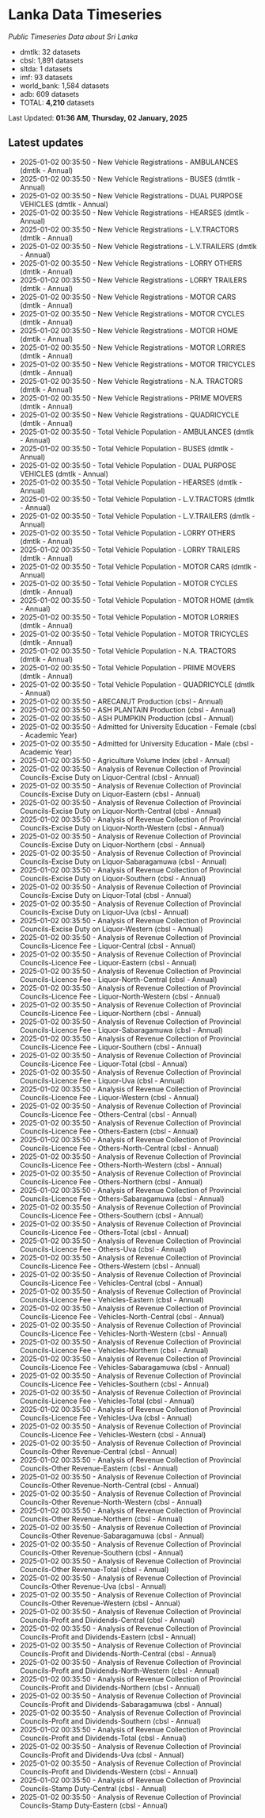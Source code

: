 # Lanka Data Timeseries
*Public Timeseries Data about Sri Lanka*

* dmtlk: 32 datasets
* cbsl: 1,891 datasets
* sltda: 1 datasets
* imf: 93 datasets
* world_bank: 1,584 datasets
* adb: 609 datasets
* TOTAL: **4,210** datasets

Last Updated: **01:36 AM, Thursday, 02 January, 2025**

## Latest updates

* 2025-01-02 00:35:50 - New Vehicle Registrations - AMBULANCES (dmtlk - Annual)
* 2025-01-02 00:35:50 - New Vehicle Registrations - BUSES (dmtlk - Annual)
* 2025-01-02 00:35:50 - New Vehicle Registrations - DUAL PURPOSE VEHICLES (dmtlk - Annual)
* 2025-01-02 00:35:50 - New Vehicle Registrations - HEARSES (dmtlk - Annual)
* 2025-01-02 00:35:50 - New Vehicle Registrations - L.V.TRACTORS (dmtlk - Annual)
* 2025-01-02 00:35:50 - New Vehicle Registrations - L.V.TRAILERS (dmtlk - Annual)
* 2025-01-02 00:35:50 - New Vehicle Registrations - LORRY OTHERS (dmtlk - Annual)
* 2025-01-02 00:35:50 - New Vehicle Registrations - LORRY TRAILERS (dmtlk - Annual)
* 2025-01-02 00:35:50 - New Vehicle Registrations - MOTOR CARS (dmtlk - Annual)
* 2025-01-02 00:35:50 - New Vehicle Registrations - MOTOR CYCLES (dmtlk - Annual)
* 2025-01-02 00:35:50 - New Vehicle Registrations - MOTOR HOME (dmtlk - Annual)
* 2025-01-02 00:35:50 - New Vehicle Registrations - MOTOR LORRIES (dmtlk - Annual)
* 2025-01-02 00:35:50 - New Vehicle Registrations - MOTOR TRICYCLES (dmtlk - Annual)
* 2025-01-02 00:35:50 - New Vehicle Registrations - N.A. TRACTORS (dmtlk - Annual)
* 2025-01-02 00:35:50 - New Vehicle Registrations - PRIME MOVERS (dmtlk - Annual)
* 2025-01-02 00:35:50 - New Vehicle Registrations - QUADRICYCLE (dmtlk - Annual)
* 2025-01-02 00:35:50 - Total Vehicle Population - AMBULANCES (dmtlk - Annual)
* 2025-01-02 00:35:50 - Total Vehicle Population - BUSES (dmtlk - Annual)
* 2025-01-02 00:35:50 - Total Vehicle Population - DUAL PURPOSE VEHICLES (dmtlk - Annual)
* 2025-01-02 00:35:50 - Total Vehicle Population - HEARSES (dmtlk - Annual)
* 2025-01-02 00:35:50 - Total Vehicle Population - L.V.TRACTORS (dmtlk - Annual)
* 2025-01-02 00:35:50 - Total Vehicle Population - L.V.TRAILERS (dmtlk - Annual)
* 2025-01-02 00:35:50 - Total Vehicle Population - LORRY OTHERS (dmtlk - Annual)
* 2025-01-02 00:35:50 - Total Vehicle Population - LORRY TRAILERS (dmtlk - Annual)
* 2025-01-02 00:35:50 - Total Vehicle Population - MOTOR CARS (dmtlk - Annual)
* 2025-01-02 00:35:50 - Total Vehicle Population - MOTOR CYCLES (dmtlk - Annual)
* 2025-01-02 00:35:50 - Total Vehicle Population - MOTOR HOME (dmtlk - Annual)
* 2025-01-02 00:35:50 - Total Vehicle Population - MOTOR LORRIES (dmtlk - Annual)
* 2025-01-02 00:35:50 - Total Vehicle Population - MOTOR TRICYCLES (dmtlk - Annual)
* 2025-01-02 00:35:50 - Total Vehicle Population - N.A. TRACTORS (dmtlk - Annual)
* 2025-01-02 00:35:50 - Total Vehicle Population - PRIME MOVERS (dmtlk - Annual)
* 2025-01-02 00:35:50 - Total Vehicle Population - QUADRICYCLE (dmtlk - Annual)
* 2025-01-02 00:35:50 - ARECANUT Production (cbsl - Annual)
* 2025-01-02 00:35:50 - ASH PLANTAIN Production (cbsl - Annual)
* 2025-01-02 00:35:50 - ASH PUMPKIN Production (cbsl - Annual)
* 2025-01-02 00:35:50 - Admitted for University Education - Female (cbsl - Academic Year)
* 2025-01-02 00:35:50 - Admitted for University Education - Male (cbsl - Academic Year)
* 2025-01-02 00:35:50 - Agriculture Volume Index (cbsl - Annual)
* 2025-01-02 00:35:50 - Analysis of Revenue Collection of Provincial Councils-Excise Duty on Liquor-Central (cbsl - Annual)
* 2025-01-02 00:35:50 - Analysis of Revenue Collection of Provincial Councils-Excise Duty on Liquor-Eastern (cbsl - Annual)
* 2025-01-02 00:35:50 - Analysis of Revenue Collection of Provincial Councils-Excise Duty on Liquor-North-Central (cbsl - Annual)
* 2025-01-02 00:35:50 - Analysis of Revenue Collection of Provincial Councils-Excise Duty on Liquor-North-Western (cbsl - Annual)
* 2025-01-02 00:35:50 - Analysis of Revenue Collection of Provincial Councils-Excise Duty on Liquor-Northern (cbsl - Annual)
* 2025-01-02 00:35:50 - Analysis of Revenue Collection of Provincial Councils-Excise Duty on Liquor-Sabaragamuwa (cbsl - Annual)
* 2025-01-02 00:35:50 - Analysis of Revenue Collection of Provincial Councils-Excise Duty on Liquor-Southern (cbsl - Annual)
* 2025-01-02 00:35:50 - Analysis of Revenue Collection of Provincial Councils-Excise Duty on Liquor-Total (cbsl - Annual)
* 2025-01-02 00:35:50 - Analysis of Revenue Collection of Provincial Councils-Excise Duty on Liquor-Uva (cbsl - Annual)
* 2025-01-02 00:35:50 - Analysis of Revenue Collection of Provincial Councils-Excise Duty on Liquor-Western (cbsl - Annual)
* 2025-01-02 00:35:50 - Analysis of Revenue Collection of Provincial Councils-Licence Fee - Liquor-Central (cbsl - Annual)
* 2025-01-02 00:35:50 - Analysis of Revenue Collection of Provincial Councils-Licence Fee - Liquor-Eastern (cbsl - Annual)
* 2025-01-02 00:35:50 - Analysis of Revenue Collection of Provincial Councils-Licence Fee - Liquor-North-Central (cbsl - Annual)
* 2025-01-02 00:35:50 - Analysis of Revenue Collection of Provincial Councils-Licence Fee - Liquor-North-Western (cbsl - Annual)
* 2025-01-02 00:35:50 - Analysis of Revenue Collection of Provincial Councils-Licence Fee - Liquor-Northern (cbsl - Annual)
* 2025-01-02 00:35:50 - Analysis of Revenue Collection of Provincial Councils-Licence Fee - Liquor-Sabaragamuwa (cbsl - Annual)
* 2025-01-02 00:35:50 - Analysis of Revenue Collection of Provincial Councils-Licence Fee - Liquor-Southern (cbsl - Annual)
* 2025-01-02 00:35:50 - Analysis of Revenue Collection of Provincial Councils-Licence Fee - Liquor-Total (cbsl - Annual)
* 2025-01-02 00:35:50 - Analysis of Revenue Collection of Provincial Councils-Licence Fee - Liquor-Uva (cbsl - Annual)
* 2025-01-02 00:35:50 - Analysis of Revenue Collection of Provincial Councils-Licence Fee - Liquor-Western (cbsl - Annual)
* 2025-01-02 00:35:50 - Analysis of Revenue Collection of Provincial Councils-Licence Fee - Others-Central (cbsl - Annual)
* 2025-01-02 00:35:50 - Analysis of Revenue Collection of Provincial Councils-Licence Fee - Others-Eastern (cbsl - Annual)
* 2025-01-02 00:35:50 - Analysis of Revenue Collection of Provincial Councils-Licence Fee - Others-North-Central (cbsl - Annual)
* 2025-01-02 00:35:50 - Analysis of Revenue Collection of Provincial Councils-Licence Fee - Others-North-Western (cbsl - Annual)
* 2025-01-02 00:35:50 - Analysis of Revenue Collection of Provincial Councils-Licence Fee - Others-Northern (cbsl - Annual)
* 2025-01-02 00:35:50 - Analysis of Revenue Collection of Provincial Councils-Licence Fee - Others-Sabaragamuwa (cbsl - Annual)
* 2025-01-02 00:35:50 - Analysis of Revenue Collection of Provincial Councils-Licence Fee - Others-Southern (cbsl - Annual)
* 2025-01-02 00:35:50 - Analysis of Revenue Collection of Provincial Councils-Licence Fee - Others-Total (cbsl - Annual)
* 2025-01-02 00:35:50 - Analysis of Revenue Collection of Provincial Councils-Licence Fee - Others-Uva (cbsl - Annual)
* 2025-01-02 00:35:50 - Analysis of Revenue Collection of Provincial Councils-Licence Fee - Others-Western (cbsl - Annual)
* 2025-01-02 00:35:50 - Analysis of Revenue Collection of Provincial Councils-Licence Fee - Vehicles-Central (cbsl - Annual)
* 2025-01-02 00:35:50 - Analysis of Revenue Collection of Provincial Councils-Licence Fee - Vehicles-Eastern (cbsl - Annual)
* 2025-01-02 00:35:50 - Analysis of Revenue Collection of Provincial Councils-Licence Fee - Vehicles-North-Central (cbsl - Annual)
* 2025-01-02 00:35:50 - Analysis of Revenue Collection of Provincial Councils-Licence Fee - Vehicles-North-Western (cbsl - Annual)
* 2025-01-02 00:35:50 - Analysis of Revenue Collection of Provincial Councils-Licence Fee - Vehicles-Northern (cbsl - Annual)
* 2025-01-02 00:35:50 - Analysis of Revenue Collection of Provincial Councils-Licence Fee - Vehicles-Sabaragamuwa (cbsl - Annual)
* 2025-01-02 00:35:50 - Analysis of Revenue Collection of Provincial Councils-Licence Fee - Vehicles-Southern (cbsl - Annual)
* 2025-01-02 00:35:50 - Analysis of Revenue Collection of Provincial Councils-Licence Fee - Vehicles-Total (cbsl - Annual)
* 2025-01-02 00:35:50 - Analysis of Revenue Collection of Provincial Councils-Licence Fee - Vehicles-Uva (cbsl - Annual)
* 2025-01-02 00:35:50 - Analysis of Revenue Collection of Provincial Councils-Licence Fee - Vehicles-Western (cbsl - Annual)
* 2025-01-02 00:35:50 - Analysis of Revenue Collection of Provincial Councils-Other Revenue-Central (cbsl - Annual)
* 2025-01-02 00:35:50 - Analysis of Revenue Collection of Provincial Councils-Other Revenue-Eastern (cbsl - Annual)
* 2025-01-02 00:35:50 - Analysis of Revenue Collection of Provincial Councils-Other Revenue-North-Central (cbsl - Annual)
* 2025-01-02 00:35:50 - Analysis of Revenue Collection of Provincial Councils-Other Revenue-North-Western (cbsl - Annual)
* 2025-01-02 00:35:50 - Analysis of Revenue Collection of Provincial Councils-Other Revenue-Northern (cbsl - Annual)
* 2025-01-02 00:35:50 - Analysis of Revenue Collection of Provincial Councils-Other Revenue-Sabaragamuwa (cbsl - Annual)
* 2025-01-02 00:35:50 - Analysis of Revenue Collection of Provincial Councils-Other Revenue-Southern (cbsl - Annual)
* 2025-01-02 00:35:50 - Analysis of Revenue Collection of Provincial Councils-Other Revenue-Total (cbsl - Annual)
* 2025-01-02 00:35:50 - Analysis of Revenue Collection of Provincial Councils-Other Revenue-Uva (cbsl - Annual)
* 2025-01-02 00:35:50 - Analysis of Revenue Collection of Provincial Councils-Other Revenue-Western (cbsl - Annual)
* 2025-01-02 00:35:50 - Analysis of Revenue Collection of Provincial Councils-Profit and Dividends-Central (cbsl - Annual)
* 2025-01-02 00:35:50 - Analysis of Revenue Collection of Provincial Councils-Profit and Dividends-Eastern (cbsl - Annual)
* 2025-01-02 00:35:50 - Analysis of Revenue Collection of Provincial Councils-Profit and Dividends-North-Central (cbsl - Annual)
* 2025-01-02 00:35:50 - Analysis of Revenue Collection of Provincial Councils-Profit and Dividends-North-Western (cbsl - Annual)
* 2025-01-02 00:35:50 - Analysis of Revenue Collection of Provincial Councils-Profit and Dividends-Northern (cbsl - Annual)
* 2025-01-02 00:35:50 - Analysis of Revenue Collection of Provincial Councils-Profit and Dividends-Sabaragamuwa (cbsl - Annual)
* 2025-01-02 00:35:50 - Analysis of Revenue Collection of Provincial Councils-Profit and Dividends-Southern (cbsl - Annual)
* 2025-01-02 00:35:50 - Analysis of Revenue Collection of Provincial Councils-Profit and Dividends-Total (cbsl - Annual)
* 2025-01-02 00:35:50 - Analysis of Revenue Collection of Provincial Councils-Profit and Dividends-Uva (cbsl - Annual)
* 2025-01-02 00:35:50 - Analysis of Revenue Collection of Provincial Councils-Profit and Dividends-Western (cbsl - Annual)
* 2025-01-02 00:35:50 - Analysis of Revenue Collection of Provincial Councils-Stamp Duty-Central (cbsl - Annual)
* 2025-01-02 00:35:50 - Analysis of Revenue Collection of Provincial Councils-Stamp Duty-Eastern (cbsl - Annual)